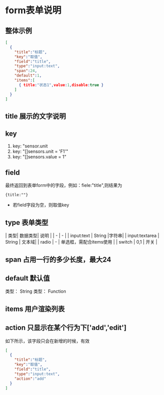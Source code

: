 # form表单说明


## 整体示例

```json
[
  {
    "title":"标题",
    "key":"取值",
    "field":"title",
    "type":"input:text",
    "span":24,
    "default":1,
    "items":[
      { title:"状态1",value:1,disable:true }
    ]
  }
]
```

## title 展示的文字说明

## key
1. key: "sensor.unit
2. key: "[]sensors.unit = 'F1'"
3. key: "[]sensors.value = 1"

## field 
最终返回到表单form中的字段，例如：fiele:"title",则结果为

```
{title:""}
```

* 若field字段为空，则取值key

## type 表单类型

| 类型| 数据类型| 说明 |
| - | - |
| input:text | String |字符串|
| input:textarea | String | 文本域|
| radio | - | 单选框，需配合items使用 |
| switch | 0,1 | 开关 |

## span 占用一行的多少长度，最大24

## default 默认值
类型： String
类型： Function

## items 用户渲染列表

## action 只显示在某个行为下['add','edit']
如下所示，该字段只会在新增的时候，有效
```json
[
  {
    "title":"标题",
    "key":"取值",
    "field":"title",
    "type":"input:text",
    "action":"add"
  }
]


